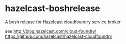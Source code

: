 # hazelcast-boshrelease
A bosh release for Hazelcast cloudfoundry service broker



see
http://blog.hazelcast.com/cloud-foundry/
https://github.com/hazelcast/hazelcast-cloudfoundry
